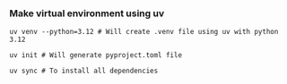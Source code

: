 ### Make virtual environment using uv
```
uv venv --python=3.12 # Will create .venv file using uv with python 3.12

uv init # Will generate pyproject.toml file

uv sync # To install all dependencies

```